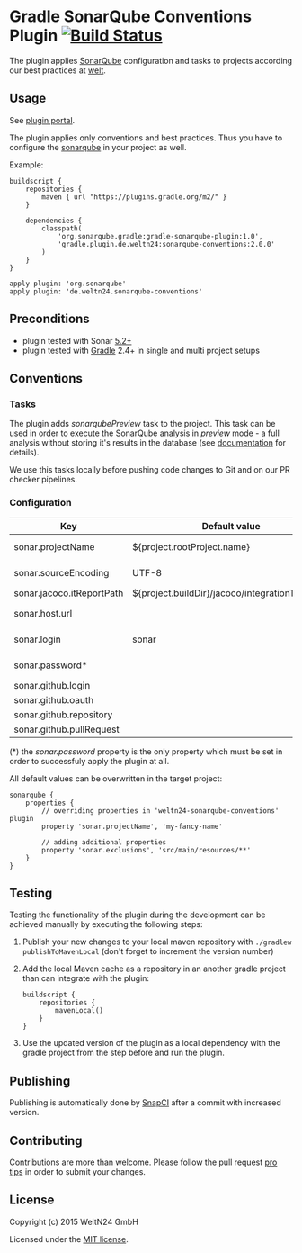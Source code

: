 Gradle SonarQube Conventions Plugin [![Build Status](https://snap-ci.com/WeltN24/gradle-sonarqube-conventions-plugin/branch/master/build_image)](https://snap-ci.com/WeltN24/gradle-sonarqube-conventions-plugin/branch/master)
=======================

The plugin applies [SonarQube](http://www.sonarqube.org/) configuration and tasks to projects according our best practices at [welt](https://github.com/WeltN24).

## Usage

See [plugin portal](https://plugins.gradle.org/plugin/de.weltn24.sonarqube-conventions).

The plugin applies only conventions and best practices. Thus you have to configure the [sonarqube](https://plugins.gradle.org/plugin/org.sonarqube) in your project as well.

Example:

```
buildscript {
    repositories {
        maven { url "https://plugins.gradle.org/m2/" }
    }

    dependencies {
        classpath(
            'org.sonarqube.gradle:gradle-sonarqube-plugin:1.0',
            'gradle.plugin.de.weltn24:sonarqube-conventions:2.0.0'            
        )
    }
}

apply plugin: 'org.sonarqube'
apply plugin: 'de.weltn24.sonarqube-conventions'
``` 

## Preconditions
- plugin tested with Sonar [5.2+](http://docs.sonarqube.org/display/SONAR/Release+5.2+Upgrade+Notes)
- plugin tested with [Gradle](http://gradle.org/) 2.4+ in single and multi project setups

## Conventions

### Tasks

The plugin adds *sonarqubePreview* task to the project. This task can be used in order to execute the SonarQube analysis in *preview* mode - a full analysis without storing it's results in the database (see [documentation](http://www.sonarqube.org/analysis-vs-preview-vs-incremental-preview-in-sonarqube/) for details). 

We use this tasks locally before pushing code changes to Git and on our PR checker pipelines.

### Configuration

| Key                       | Default value                                   | Applied for tasks               | Mandatory |
| ------------------------- | ----------------------------------------------- | ------------------------------- | --------- |
|sonar.projectName          | ${project.rootProject.name}                     | sonarqube, sonarqubePreview | true      |
|sonar.sourceEncoding       | UTF-8                                           | sonarqube, sonarqubePreview | true      |
|sonar.jacoco.itReportPath  | ${project.buildDir}/jacoco/integrationTest.exec | sonarqube                     | true      |
|sonar.host.url             |                                                 | sonarqube, sonarqubePreview | true      |
|sonar.login                | sonar                                           | sonarqube, sonarqubePreview | true      |
|sonar.password\*           |                                                 | sonarqube, sonarqubePreview | true      |
|sonar.github.login         |                                                 | sonarqube                     | false     |
|sonar.github.oauth         |                                                 | sonarqube                     | false     |
|sonar.github.repository    |                                                 | sonarqube                     | false     |
|sonar.github.pullRequest   |                                                 | sonarqube                     | false     |

(\*) the *sonar.password* property is the only property which must be set in order to successfuly apply the plugin at all.

All default values can be overwritten in the target project:

```
sonarqube {
    properties {
        // overriding properties in 'weltn24-sonarqube-conventions' plugin
        property 'sonar.projectName', 'my-fancy-name'
        
        // adding additional properties
        property 'sonar.exclusions', 'src/main/resources/**'
    }
}
```

## Testing

Testing the functionality of the plugin during the development can be achieved manually by executing the following steps:

 1. Publish your new changes to your local maven repository with `./gradlew publishToMavenLocal` (don't forget to increment the version number)
 2. Add the local Maven cache as a repository in an another gradle project than can integrate with the plugin:
 
    ```
    buildscript {
        repositories {
            mavenLocal()
        }
    }    
    ```

 3. Use the updated version of the plugin as a local dependency with the gradle project from the step before and run the plugin.

## Publishing

Publishing is automatically done by [SnapCI](https://snap-ci.com/WeltN24/gradle-sonarqube-conventions-plugin/branch/master) after a commit with increased version.

## Contributing

Contributions are more than welcome. Please follow the pull request [pro tips](https://guides.github.com/activities/contributing-to-open-source/#contributing) in order to submit your changes.

## License 

Copyright (c) 2015 WeltN24 GmbH

Licensed under the [MIT license](https://tldrlegal.com/license/mit-license).
